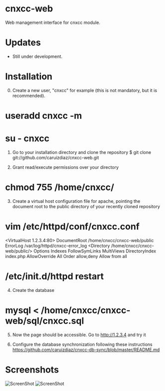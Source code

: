 cnxcc-web
=========

Web management interface for cnxcc module.

Updates
=========
- Still under development.

Installation
=========

0. Create a new user, "cnxcc" for example (this is not mandatory, but it is recommended).
# useradd cnxcc -m
# su - cnxcc

1. Go to your installation directory and clone the repository
$ git clone git://github.com/caruizdiaz/cnxcc-web.git

2. Grant read/execute permissions over your directory
# chmod 755 /home/cnxcc/

3. Create a virtual host configuration file for apache, pointing the document root to the public directory of your
recently cloned repository
# vim /etc/httpd/conf/cnxcc.conf

<VirtualHost 1.2.3.4:80>
DocumentRoot /home/cnxcc/cnxcc-web/public
ErrorLog /var/log/httpd/cnxcc-error_log
<Directory /home/cnxcc/cnxcc-web/public/>
Options Indexes FollowSymLinks MultiViews
DirectoryIndex index.php
AllowOverride All
Order allow,deny
Allow from all
</Directory>
</VirtualHost>

# /etc/init.d/httpd restart

4. Create the database
# mysql < /home/cnxcc/cnxcc-web/sql/cnxcc.sql

5. Now the page should be accessible. Go to http://1.2.3.4 and try it

6. Configure the database synchronization following these instructions
https://github.com/caruizdiaz/cnxcc-db-sync/blob/master/README.md

Screenshots
=========
![ScreenShot](http://caruizdiaz.com/wp-content/uploads/2013/01/cnxcc-1024x433.png)
![ScreenShot](http://caruizdiaz.com/wp-content/uploads/2013/01/cnxcc1-1024x506.png)
